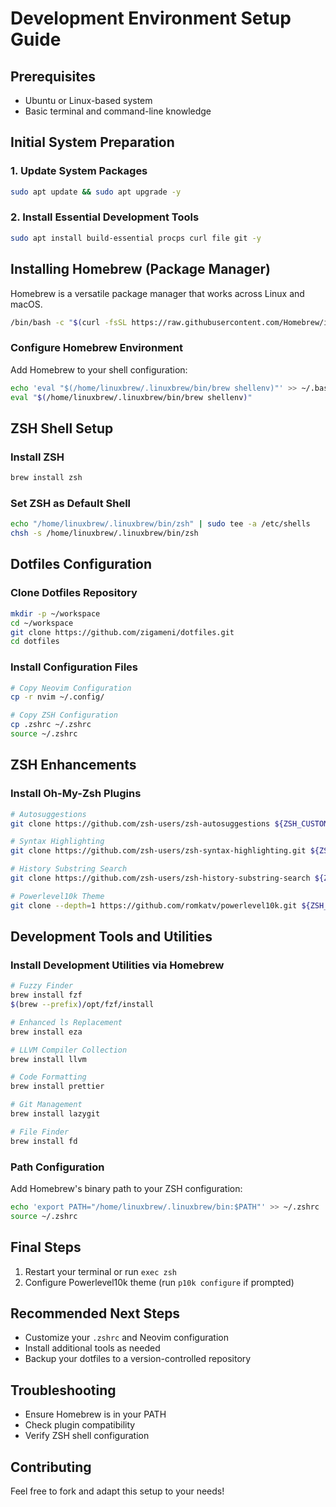 # Development Environment Setup Guide

## Prerequisites

- Ubuntu or Linux-based system
- Basic terminal and command-line knowledge

## Initial System Preparation

### 1. Update System Packages

```bash
sudo apt update && sudo apt upgrade -y
```

### 2. Install Essential Development Tools

```bash
sudo apt install build-essential procps curl file git -y
```

## Installing Homebrew (Package Manager)

Homebrew is a versatile package manager that works across Linux and macOS.

```bash
/bin/bash -c "$(curl -fsSL https://raw.githubusercontent.com/Homebrew/install/HEAD/install.sh)"
```

### Configure Homebrew Environment

Add Homebrew to your shell configuration:

```bash
echo 'eval "$(/home/linuxbrew/.linuxbrew/bin/brew shellenv)"' >> ~/.bashrc
eval "$(/home/linuxbrew/.linuxbrew/bin/brew shellenv)"
```

## ZSH Shell Setup

### Install ZSH

```bash
brew install zsh
```

### Set ZSH as Default Shell

```bash
echo "/home/linuxbrew/.linuxbrew/bin/zsh" | sudo tee -a /etc/shells
chsh -s /home/linuxbrew/.linuxbrew/bin/zsh
```

## Dotfiles Configuration

### Clone Dotfiles Repository

```bash
mkdir -p ~/workspace
cd ~/workspace
git clone https://github.com/zigameni/dotfiles.git
cd dotfiles
```

### Install Configuration Files

```bash
# Copy Neovim Configuration
cp -r nvim ~/.config/

# Copy ZSH Configuration
cp .zshrc ~/.zshrc
source ~/.zshrc
```

## ZSH Enhancements

### Install Oh-My-Zsh Plugins

```bash
# Autosuggestions
git clone https://github.com/zsh-users/zsh-autosuggestions ${ZSH_CUSTOM:-~/.oh-my-zsh/custom}/plugins/zsh-autosuggestions

# Syntax Highlighting
git clone https://github.com/zsh-users/zsh-syntax-highlighting.git ${ZSH_CUSTOM:-~/.oh-my-zsh/custom}/plugins/zsh-syntax-highlighting

# History Substring Search
git clone https://github.com/zsh-users/zsh-history-substring-search ${ZSH_CUSTOM:-~/.oh-my-zsh/custom}/plugins/zsh-history-substring-search

# Powerlevel10k Theme
git clone --depth=1 https://github.com/romkatv/powerlevel10k.git ${ZSH_CUSTOM:-~/.oh-my-zsh/custom}/themes/powerlevel10k
```

## Development Tools and Utilities

### Install Development Utilities via Homebrew

```bash
# Fuzzy Finder
brew install fzf
$(brew --prefix)/opt/fzf/install

# Enhanced ls Replacement
brew install eza

# LLVM Compiler Collection
brew install llvm

# Code Formatting
brew install prettier

# Git Management
brew install lazygit

# File Finder
brew install fd
```

### Path Configuration

Add Homebrew's binary path to your ZSH configuration:

```bash
echo 'export PATH="/home/linuxbrew/.linuxbrew/bin:$PATH"' >> ~/.zshrc
source ~/.zshrc
```

## Final Steps

1. Restart your terminal or run `exec zsh`
2. Configure Powerlevel10k theme (run `p10k configure` if prompted)

## Recommended Next Steps

- Customize your `.zshrc` and Neovim configuration
- Install additional tools as needed
- Backup your dotfiles to a version-controlled repository

## Troubleshooting

- Ensure Homebrew is in your PATH
- Check plugin compatibility
- Verify ZSH shell configuration

## Contributing

Feel free to fork and adapt this setup to your needs!
